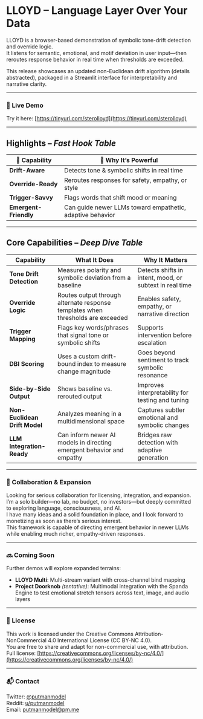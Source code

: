 # LLOYD – Language Layer Over Your Data 

LLOYD is a browser-based demonstration of symbolic tone-drift detection and override logic.  
It listens for semantic, emotional, and motif deviation in user input—then reroutes response behavior in real time when thresholds are exceeded.

This release showcases an updated non-Euclidean drift algorithm (details abstracted), packaged in a Streamlit interface for interpretability and narrative clarity.

---

### 🔗 Live Demo  
Try it here: [https://tinyurl.com/sterolloyd](https://tinyurl.com/sterolloyd)

---

## **Highlights** – *Fast Hook Table*  

| 🧠 Capability | 🚀 Why It’s Powerful |
|---------------|----------------------|
| **Drift-Aware** | Detects tone & symbolic shifts in real time |
| **Override-Ready** | Reroutes responses for safety, empathy, or style |
| **Trigger-Savvy** | Flags words that shift mood or meaning |
| **Emergent-Friendly** | Can guide newer LLMs toward empathetic, adaptive behavior |

---

## **Core Capabilities** – *Deep Dive Table*  

| Capability | What It Does | Why It Matters |
|------------|--------------|----------------|
| **Tone Drift Detection** | Measures polarity and symbolic deviation from a baseline | Detects shifts in intent, mood, or subtext in real time |
| **Override Logic** | Routes output through alternate response templates when thresholds are exceeded | Enables safety, empathy, or narrative direction |
| **Trigger Mapping** | Flags key words/phrases that signal tone or symbolic shifts | Supports intervention before escalation |
| **DBI Scoring** | Uses a custom drift-bound index to measure change magnitude | Goes beyond sentiment to track symbolic resonance |
| **Side-by-Side Output** | Shows baseline vs. rerouted output | Improves interpretability for testing and tuning |
| **Non-Euclidean Drift Model** | Analyzes meaning in a multidimensional space | Captures subtler emotional and symbolic changes |
| **LLM Integration-Ready** | Can inform newer AI models in directing emergent behavior and empathy | Bridges raw detection with adaptive generation |

---

### 📢 Collaboration & Expansion  

Looking for serious collaboration for licensing, integration, and expansion.  
I’m a solo builder—no lab, no budget, no investors—but deeply committed to exploring language, consciousness, and AI.  
I have many ideas and a solid foundation in place, and I look forward to monetizing as soon as there’s serious interest.  
This framework is capable of directing emergent behavior in newer LLMs while enabling much richer, empathy-driven responses.

---

### 🔜 Coming Soon  
Further demos will explore expanded terrains:  
- **LLOYD Multi**: Multi-stream variant with cross-channel bind mapping  
- **Project Doorknob** *(tentative)*: Multimodal integration with the Spanda Engine to test emotional stretch tensors across text, image, and audio layers

---

### 📄 License  
This work is licensed under the Creative Commons Attribution-NonCommercial 4.0 International License (CC BY-NC 4.0).  
You are free to share and adapt for non-commercial use, with attribution.  
Full license: [https://creativecommons.org/licenses/by-nc/4.0/](https://creativecommons.org/licenses/by-nc/4.0/)

---

### 📬 Contact  
Twitter: [@putmanmodel](https://twitter.com/putmanmodel)  
Reddit: [u/putmanmodel](https://www.reddit.com/user/putmanmodel)  
Email: putmanmodel@pm.me  
